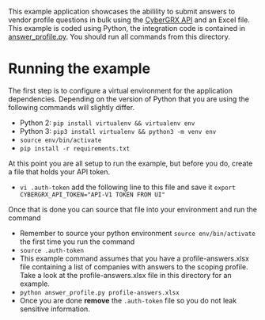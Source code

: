 This example application showcases the abilility to submit answers to vendor profile questions in bulk using the [CyberGRX API](https://api.cybergrx.com/v1/swagger/) and an Excel file.  This example is coded using Python, the integration code is contained in [answer_profile.py](./answer_profile.py).  You should run all commands from this directory.

# Running the example
The first step is to configure a virtual environment for the application dependencies.  Depending on the version of Python that you are using the following commands will slightly differ.
- Python 2: `pip install virtualenv && virtualenv env`
- Python 3: `pip3 install virtualenv && python3 -m venv env`
- `source env/bin/activate`
- `pip install -r requirements.txt`

At this point you are all setup to run the example, but before you do, create a file that holds your API token.
- `vi .auth-token` add the following line to this file and save it `export CYBERGRX_API_TOKEN="API-V1 TOKEN FROM UI"`

Once that is done you can source that file into your environment and run the command
- Remember to source your python environment `source env/bin/activate` the first time you run the command
- `source .auth-token`
- This example command assumes that you have a profile-answers.xlsx file containing a list of companies with answers to the scoping profile.  Take a look at the profile-answers.xlsx file in this directory for an example.
- `python answer_profile.py profile-answers.xlsx`
- Once you are done **remove** the `.auth-token` file so you do not leak sensitive information.
